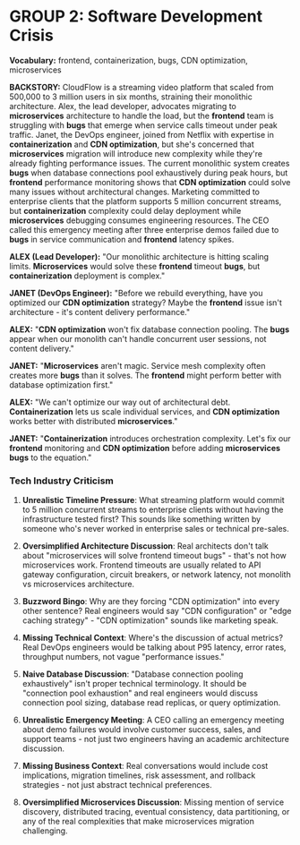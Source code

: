 # GROUP 2: Software Development Crisis

**Vocabulary:** frontend, containerization, bugs, CDN optimization, microservices

**BACKSTORY:** CloudFlow is a streaming video platform that scaled from 500,000 to 3 million users in six months, straining their monolithic architecture. Alex, the lead developer, advocates migrating to **microservices** architecture to handle the load, but the **frontend** team is struggling with **bugs** that emerge when service calls timeout under peak traffic. Janet, the DevOps engineer, joined from Netflix with expertise in **containerization** and **CDN optimization**, but she's concerned that **microservices** migration will introduce new complexity while they're already fighting performance issues. The current monolithic system creates **bugs** when database connections pool exhaustively during peak hours, but **frontend** performance monitoring shows that **CDN optimization** could solve many issues without architectural changes. Marketing committed to enterprise clients that the platform supports 5 million concurrent streams, but **containerization** complexity could delay deployment while **microservices** debugging consumes engineering resources. The CEO called this emergency meeting after three enterprise demos failed due to **bugs** in service communication and **frontend** latency spikes.

**ALEX (Lead Developer):** "Our monolithic architecture is hitting scaling limits. **Microservices** would solve these **frontend** timeout **bugs**, but **containerization** deployment is complex."

**JANET (DevOps Engineer):** "Before we rebuild everything, have you optimized our **CDN optimization** strategy? Maybe the **frontend** issue isn't architecture - it's content delivery performance."

**ALEX:** "**CDN optimization** won't fix database connection pooling. The **bugs** appear when our monolith can't handle concurrent user sessions, not content delivery."

**JANET:** "**Microservices** aren't magic. Service mesh complexity often creates more **bugs** than it solves. The **frontend** might perform better with database optimization first."

**ALEX:** "We can't optimize our way out of architectural debt. **Containerization** lets us scale individual services, and **CDN optimization** works better with distributed **microservices**."

**JANET:** "**Containerization** introduces orchestration complexity. Let's fix our **frontend** monitoring and **CDN optimization** before adding **microservices** **bugs** to the equation."

### Tech Industry Criticism

1. **Unrealistic Timeline Pressure**: What streaming platform would commit to 5 million concurrent streams to enterprise clients without having the infrastructure tested first? This sounds like something written by someone who's never worked in enterprise sales or technical pre-sales.

2. **Oversimplified Architecture Discussion**: Real architects don't talk about "microservices will solve frontend timeout bugs" - that's not how microservices work. Frontend timeouts are usually related to API gateway configuration, circuit breakers, or network latency, not monolith vs microservices architecture.

3. **Buzzword Bingo**: Why are they forcing "CDN optimization" into every other sentence? Real engineers would say "CDN configuration" or "edge caching strategy" - "CDN optimization" sounds like marketing speak.

4. **Missing Technical Context**: Where's the discussion of actual metrics? Real DevOps engineers would be talking about P95 latency, error rates, throughput numbers, not vague "performance issues."

5. **Naive Database Discussion**: "Database connection pooling exhaustively" isn't proper technical terminology. It should be "connection pool exhaustion" and real engineers would discuss connection pool sizing, database read replicas, or query optimization.

6. **Unrealistic Emergency Meeting**: A CEO calling an emergency meeting about demo failures would involve customer success, sales, and support teams - not just two engineers having an academic architecture discussion.

7. **Missing Business Context**: Real conversations would include cost implications, migration timelines, risk assessment, and rollback strategies - not just abstract technical preferences.

8. **Oversimplified Microservices Discussion**: Missing mention of service discovery, distributed tracing, eventual consistency, data partitioning, or any of the real complexities that make microservices migration challenging.